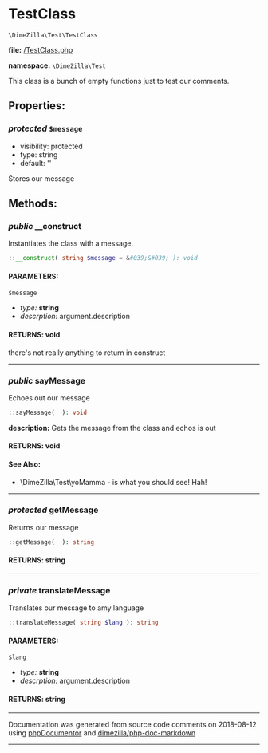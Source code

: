 # TestClass
`\DimeZilla\Test\TestClass`

**file:** [/TestClass.php](files/TestClass.php.md)

**namespace:** `\DimeZilla\Test`

This class is a bunch of empty functions just to test our comments.






## **Properties:**
### *protected* `$message`
* visibility: protected
* type: string 
* default: &#039;&#039;

Stores our message





## **Methods:**
### *public* __construct

Instantiates the class with a message.

```php
::__construct( string $message = &#039;&#039; ): void
```



#### PARAMETERS:

`$message`
  - *type:* **string**
  - *descrption:* argument.description

#### RETURNS: void

there&#039;s not really anything to return in construct


___
### *public* sayMessage

Echoes out our message

```php
::sayMessage(  ): void
```

**description:** Gets the message from the class and echos is out



#### RETURNS: void


#### **See Also:**
  * \DimeZilla\Test\yoMamma - is what you should see! Hah!
___
### *protected* getMessage

Returns our message

```php
::getMessage(  ): string
```




#### RETURNS: string



___
### *private* translateMessage

Translates our message to amy language

```php
::translateMessage( string $lang ): string
```



#### PARAMETERS:

`$lang`
  - *type:* **string**
  - *descrption:* argument.description

#### RETURNS: string



___
Documentation was generated from source code comments on 2018-08-12 using [phpDocumentor](http://www.phpdoc.org/) and [dimezilla/php-doc-markdown](https://github.com/dimezilla/php-doc-markdown)
___
